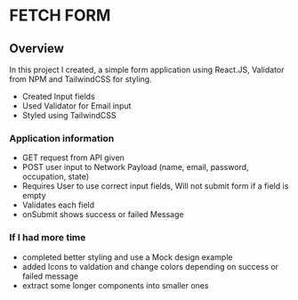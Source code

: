 # FETCH FORM

## Overview

In this project I created, a simple form application using React.JS, Validator from NPM and TailwindCSS for styling.

- Created Input fields
- Used Validator for Email input
- Styled using TailwindCSS

### Application information

- GET request from API given
- POST user input to Network Payload (name, email, password, occupation, state)
- Requires User to use correct input fields, Will not submit form if a field is empty
- Validates each field
- onSubmit shows success or failed Message

### If I had more time

- completed better styling and use a Mock design example
- added Icons to valdation and change colors depending on success or failed message
- extract some longer components into smaller ones
